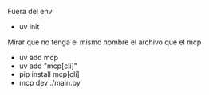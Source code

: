 Fuera del env

- uv init

Mirar que no tenga el mismo nombre el archivo que el mcp

- uv add mcp
- uv add "mcp[cli]"
- pip install mcp[cli]
- mcp dev ./main.py
